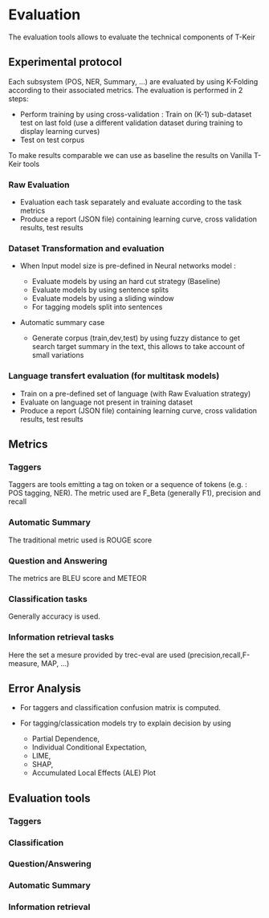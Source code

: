 # Evaluation

The evaluation tools allows to evaluate the technical components of T-Keir

## Experimental protocol

Each subsystem (POS, NER, Summary, ...) are evaluated by using K-Folding according to their associated metrics.
The evaluation is performed in 2 steps:

- Perform training by using cross-validation : Train on (K-1) sub-dataset test on last fold (use a different validation dataset during training to display learning curves)
- Test on test corpus

To make results comparable we can use as baseline the results on Vanilla T-Keir tools

### Raw Evaluation

- Evaluation each task separately and evaluate according to the task metrics
- Produce a report (JSON file) containing learning curve, cross validation results, test results

### Dataset Transformation and evaluation

- When Input model size is pre-defined in Neural networks model :

  - Evaluate models by using an hard cut strategy (Baseline)
  - Evaluate models by using sentence splits
  - Evaluate models by using a sliding window
  - For tagging models split into sentences

- Automatic summary case

  - Generate corpus (train,dev,test) by using fuzzy distance to get search target summary in the text, this allows to take account of small variations

### Language transfert evaluation (for multitask models)

- Train on a pre-defined set of language (with Raw Evaluation strategy)
- Evaluate on language not present in training dataset
- Produce a report (JSON file) containing learning curve, cross validation results, test results

## Metrics

### Taggers

Taggers are tools emitting a tag on token or a sequence of tokens (e.g. : POS tagging, NER).
The metric used are F_Beta (generally F1), precision and recall

### Automatic Summary

The traditional metric used is ROUGE score

### Question and Answering

The metrics are BLEU score and METEOR

### Classification tasks

Generally accuracy is used.

### Information retrieval tasks

Here the set a mesure provided by trec-eval are used (precision,recall,F-measure, MAP, ...)

## Error Analysis

- For taggers and classification confusion matrix is computed.

- For tagging/classication models try to explain decision by using

  - Partial Dependence,
  - Individual Conditional Expectation,
  - LIME,
  - SHAP,
  - Accumulated Local Effects (ALE) Plot

## Evaluation tools

### Taggers

### Classification

### Question/Answering

### Automatic Summary

### Information retrieval
